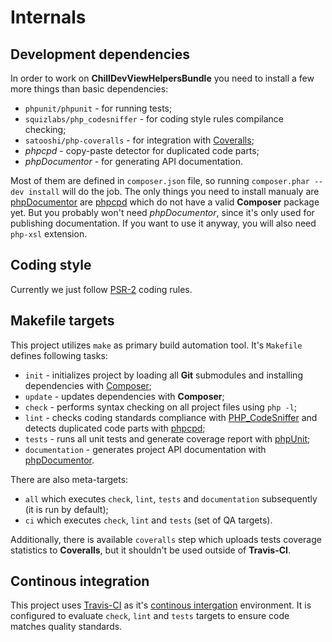 <!---
# This file is part of the ChillDev ViewHelpers bundle.
#
# @author Rafał Wrzeszcz <rafal.wrzeszcz@wrzasq.pl>
# @copyright 2012 - 2013 © by Rafał Wrzeszcz - Wrzasq.pl.
# @version 0.1.5
# @since 0.0.1
# @package ChillDev\Bundle\ViewHelpersBundle
-->

# Internals

## Development dependencies

In order to work on **ChillDevViewHelpersBundle** you need to install a few more things than basic dependencies:

-   `phpunit/phpunit` - for running tests;
-   `squizlabs/php_codesniffer` - for coding style rules compilance checking;
-   `satooshi/php-coveralls` - for integration with [Coveralls](http://coveralls.io/);
-   *phpcpd* - copy-paste detector for duplicated code parts;
-   *phpDocumentor* - for generating API documentation.

Most of them are defined in `composer.json` file, so running `composer.phar --dev install` will do the job. The only things you need to install manualy are [phpDocumentor](http://www.phpdoc.org/) are [phpcpd](https://github.com/sebastianbergmann/phpcpd) which do not have a valid **Composer** package yet. But you probably won't need *phpDocumentor*, since it's only used for publishing documentation. If you want to use it anyway, you will also need `php-xsl` extension.

## Coding style

Currently we just follow [PSR-2](https://github.com/php-fig/fig-standards/blob/master/accepted/PSR-2-coding-style-guide.md) coding rules.

## Makefile targets

This project utilizes `make` as primary build automation tool. It's `Makefile` defines following tasks:

-   `init` - initializes project by loading all **Git** submodules and installing dependencies with [Composer](http://getcomposer.org/);
-   `update` - updates dependencies with **Composer**;
-   `check` - performs syntax checking on all project files using `php -l`;
-   `lint` - checks coding standards compliance with [PHP_CodeSniffer](https://github.com/squizlabs/PHP_CodeSniffer) and detects duplicated code parts with [phpcpd](https://github.com/sebastianbergmann/phpcpd);
-   `tests` - runs all unit tests and generate coverage report with [phpUnit](http://www.phpunit.de/manual/current/en/index.html);
-   `documentation` - generates project API documentation with [phpDocumentor](http://www.phpdoc.org/).

There are also meta-targets:

-   `all` which executes `check`, `lint`, `tests` and `documentation` subsequently (it is run by default);
-   `ci` which executes `check`, `lint` and `tests` (set of QA targets).

Additionally, there is available `coveralls` step which uploads tests coverage statistics to **Coveralls**, but it shouldn't be used outside of **Travis-CI**.

## Continous integration

This project uses [Travis-CI](https://travis-ci.org/) as it's [continous intergation](https://travis-ci.org/chilloutdevelopment/ChillDevViewHelpersBundle) environment. It is configured to evaluate `check`, `lint` and `tests` targets to ensure code matches quality standards.
